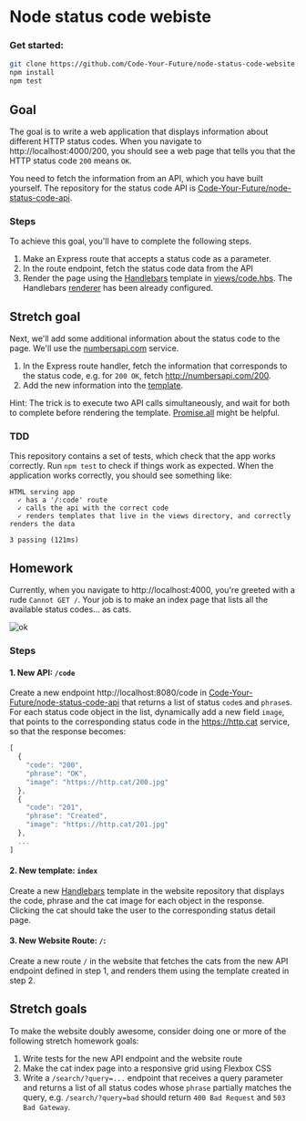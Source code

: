 # Node status code webiste

### Get started:
```bash
git clone https://github.com/Code-Your-Future/node-status-code-website.git
npm install
npm test
```

## Goal

The goal is to write a web application that displays information about different HTTP status codes. When you navigate to http://localhost:4000/200, you should see a web page that tells you that the HTTP status code `200` means `OK`.

You need to fetch the information from an API, which you have built yourself. The repository for the status code API is [Code-Your-Future/node-status-code-api](https://github.com/Code-Your-Future/node-status-code-api).

### Steps

To achieve this goal, you'll have to complete the following steps.

1. Make an Express route that accepts a status code as a parameter.
2. In the route endpoint, fetch the status code data from the API
3. Render the page using the [Handlebars](http://handlebarsjs.com/) template in [views/code.hbs](views/code.hbs). The Handlebars [renderer](https://expressjs.com/en/api.html#app.render) has been already configured.

## Stretch goal

Next, we'll add some additional information about the status code to the page. We'll use the [numbersapi.com](http://numbersapi.com) service.

1. In the Express route handler, fetch the information that corresponds to the status code, e.g. for `200 OK`, fetch http://numbersapi.com/200.
2. Add the new information into the [template](views/code.hbs).

Hint: The trick is to execute two API calls simultaneously, and wait for both to complete before rendering the template. [Promise.all](https://developer.mozilla.org/en/docs/Web/JavaScript/Reference/Global_Objects/Promise/all) might be helpful.

### TDD

This repository contains a set of tests, which check that the app works correctly. Run `npm test` to check if things work as expected. When the application works correctly, you should see something like:
```
HTML serving app
  ✓ has a '/:code' route
  ✓ calls the api with the correct code
  ✓ renders templates that live in the views directory, and correctly renders the data

3 passing (121ms)
```

## Homework

Currently, when you navigate to http://localhost:4000, you're greeted with a rude `Cannot GET /`. Your job is to make an index page that lists all the available status codes... as cats.

![ok](https://http.cat/200.jpg)

### Steps

#### 1. New API: `/code`

Create a new endpoint http://localhost:8080/code in [Code-Your-Future/node-status-code-api](https://github.com/Code-Your-Future/node-status-code-api) that returns a list of status `code`s and `phrase`s. For each status code object in the list, dynamically add a new field `image`, that points to the corresponding status code in the https://http.cat service, so that the response becomes:

```js
[
  {
    "code": "200",
    "phrase": "OK",
    "image": "https://http.cat/200.jpg"
  },
  {
    "code": "201",
    "phrase": "Created",
    "image": "https://http.cat/201.jpg"
  },
  ...
]
```

#### 2. New template: `index`

Create a new [Handlebars](http://handlebarsjs.com/) template in the website repository that displays the code, phrase and the cat image for each object in the response. Clicking the cat should take the user to the corresponding status detail page.

#### 3. New Website Route: `/`:

Create a new route `/` in the website that fetches the cats from the new API endpoint defined in step 1, and renders them using the template created in step 2.

## Stretch goals

To make the website doubly awesome, consider doing one or more of the following stretch homework goals:

1. Write tests for the new API endpoint and the website route
2. Make the cat index page into a responsive grid using Flexbox CSS
3. Write a `/search/?query=...` endpoint that receives a query parameter and returns a list of all status codes whose `phrase` partially matches the query, e.g. `/search/?query=bad` should return `400 Bad Request` and `503 Bad Gateway`.
